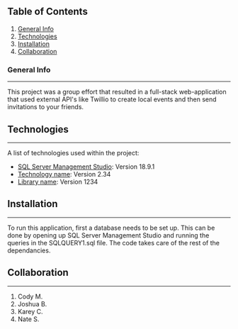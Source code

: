 ## Table of Contents
1. [General Info](#general-info)
2. [Technologies](#technologies)
3. [Installation](#installation)
4. [Collaboration](#collaboration)
### General Info
***
This project was a group effort that resulted in a full-stack web-application that used external API's like Twillio to create local events and then send invitations to your friends.
## Technologies
***
A list of technologies used within the project:
* [SQL Server Management Studio](https://docs.microsoft.com/en-us/sql/ssms/download-sql-server-management-studio-ssms?view=sql-server-ver15): Version 18.9.1
* [Technology name](https://example.com): Version 2.34
* [Library name](https://example.com): Version 1234
## Installation
***
To run this application, first a database needs to be set up. This can be done by opening up SQL Server Management Studio and running the queries in the SQLQUERY1.sql file. The code takes care of the rest of the dependancies.
## Collaboration
***
1) Cody M.
2) Joshua B.
3) Karey C.
4) Nate S.
